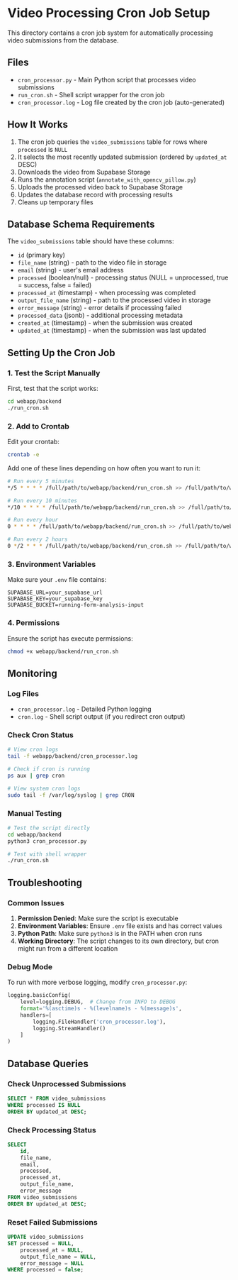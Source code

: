 # Video Processing Cron Job Setup

This directory contains a cron job system for automatically processing video submissions from the database.

## Files

- `cron_processor.py` - Main Python script that processes video submissions
- `run_cron.sh` - Shell script wrapper for the cron job
- `cron_processor.log` - Log file created by the cron job (auto-generated)

## How It Works

1. The cron job queries the `video_submissions` table for rows where `processed` is `NULL`
2. It selects the most recently updated submission (ordered by `updated_at` DESC)
3. Downloads the video from Supabase Storage
4. Runs the annotation script (`annotate_with_opencv_pillow.py`)
5. Uploads the processed video back to Supabase Storage
6. Updates the database record with processing results
7. Cleans up temporary files

## Database Schema Requirements

The `video_submissions` table should have these columns:
- `id` (primary key)
- `file_name` (string) - path to the video file in storage
- `email` (string) - user's email address
- `processed` (boolean/null) - processing status (NULL = unprocessed, true = success, false = failed)
- `processed_at` (timestamp) - when processing was completed
- `output_file_name` (string) - path to the processed video in storage
- `error_message` (string) - error details if processing failed
- `processed_data` (jsonb) - additional processing metadata
- `created_at` (timestamp) - when the submission was created
- `updated_at` (timestamp) - when the submission was last updated

## Setting Up the Cron Job

### 1. Test the Script Manually

First, test that the script works:

```bash
cd webapp/backend
./run_cron.sh
```

### 2. Add to Crontab

Edit your crontab:

```bash
crontab -e
```

Add one of these lines depending on how often you want to run it:

```bash
# Run every 5 minutes
*/5 * * * * /full/path/to/webapp/backend/run_cron.sh >> /full/path/to/webapp/backend/cron.log 2>&1

# Run every 10 minutes
*/10 * * * * /full/path/to/webapp/backend/run_cron.sh >> /full/path/to/webapp/backend/cron.log 2>&1

# Run every hour
0 * * * * /full/path/to/webapp/backend/run_cron.sh >> /full/path/to/webapp/backend/cron.log 2>&1

# Run every 2 hours
0 */2 * * * /full/path/to/webapp/backend/run_cron.sh >> /full/path/to/webapp/backend/cron.log 2>&1
```

### 3. Environment Variables

Make sure your `.env` file contains:
```
SUPABASE_URL=your_supabase_url
SUPABASE_KEY=your_supabase_key
SUPABASE_BUCKET=running-form-analysis-input
```

### 4. Permissions

Ensure the script has execute permissions:
```bash
chmod +x webapp/backend/run_cron.sh
```

## Monitoring

### Log Files

- `cron_processor.log` - Detailed Python logging
- `cron.log` - Shell script output (if you redirect cron output)

### Check Cron Status

```bash
# View cron logs
tail -f webapp/backend/cron_processor.log

# Check if cron is running
ps aux | grep cron

# View system cron logs
sudo tail -f /var/log/syslog | grep CRON
```

### Manual Testing

```bash
# Test the script directly
cd webapp/backend
python3 cron_processor.py

# Test with shell wrapper
./run_cron.sh
```

## Troubleshooting

### Common Issues

1. **Permission Denied**: Make sure the script is executable
2. **Environment Variables**: Ensure `.env` file exists and has correct values
3. **Python Path**: Make sure `python3` is in the PATH when cron runs
4. **Working Directory**: The script changes to its own directory, but cron might run from a different location

### Debug Mode

To run with more verbose logging, modify `cron_processor.py`:

```python
logging.basicConfig(
    level=logging.DEBUG,  # Change from INFO to DEBUG
    format='%(asctime)s - %(levelname)s - %(message)s',
    handlers=[
        logging.FileHandler('cron_processor.log'),
        logging.StreamHandler()
    ]
)
```

## Database Queries

### Check Unprocessed Submissions

```sql
SELECT * FROM video_submissions 
WHERE processed IS NULL 
ORDER BY updated_at DESC;
```

### Check Processing Status

```sql
SELECT 
    id, 
    file_name, 
    email, 
    processed, 
    processed_at, 
    output_file_name,
    error_message
FROM video_submissions 
ORDER BY updated_at DESC;
```

### Reset Failed Submissions

```sql
UPDATE video_submissions 
SET processed = NULL, 
    processed_at = NULL, 
    output_file_name = NULL, 
    error_message = NULL 
WHERE processed = false;
``` 